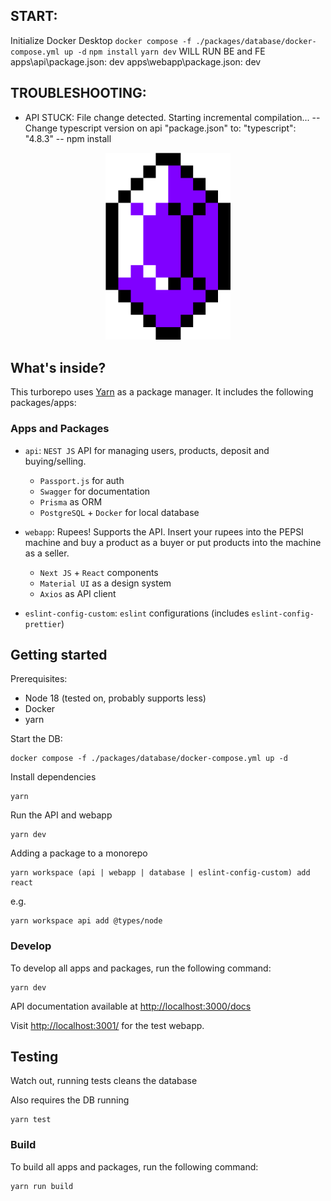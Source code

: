## START:

Initialize Docker Desktop
`docker compose -f ./packages/database/docker-compose.yml up -d`
`npm install`
`yarn dev` WILL RUN BE and FE
apps\api\package.json: dev
apps\webapp\package.json: dev

## TROUBLESHOOTING:

- API STUCK: File change detected. Starting incremental compilation...
  -- Change typescript version on api "package.json" to: "typescript": "4.8.3"
  -- npm install

<p align="center">
<img src="https://raw.githubusercontent.com/almirbi/pepsi-machine/main/apps/webapp/src/components/Deposit/50-purple.png" alt="rupee" width="200"/>
</p>

## What's inside?

This turborepo uses [Yarn](https://classic.yarnpkg.com/) as a package manager. It includes the following packages/apps:

### Apps and Packages

- `api`: `NEST JS` API for managing users, products, deposit and buying/selling.

  - `Passport.js` for auth
  - `Swagger` for documentation
  - `Prisma` as ORM
  - `PostgreSQL` + `Docker` for local database

- `webapp`: Rupees! Supports the API. Insert your rupees into the PEPSI machine and buy a product as a buyer or put products into the machine as a seller.
  - `Next JS` + `React` components
  - `Material UI` as a design system
  - `Axios` as API client
- `eslint-config-custom`: `eslint` configurations (includes `eslint-config-prettier`)

## Getting started

Prerequisites:

- Node 18 (tested on, probably supports less)
- Docker
- yarn

Start the DB:

```
docker compose -f ./packages/database/docker-compose.yml up -d
```

Install dependencies

```
yarn
```

Run the API and webapp

```
yarn dev
```

Adding a package to a monorepo

```
yarn workspace (api | webapp | database | eslint-config-custom) add react
```

e.g.

```
yarn workspace api add @types/node
```

### Develop

To develop all apps and packages, run the following command:

```
yarn dev
```

API documentation available at [http://localhost:3000/docs](http://localhost:3000/docs)

Visit [http://localhost:3001/](http://localhost:3001/) for the test webapp.

## Testing

Watch out, running tests cleans the database

Also requires the DB running

```
yarn test
```

### Build

To build all apps and packages, run the following command:

```
yarn run build
```
